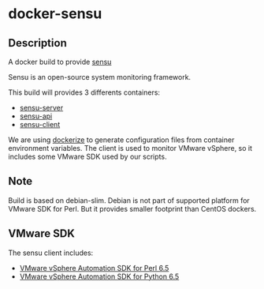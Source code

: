 # docker-sensu

## Description
A docker build to provide [sensu](https://sensu.io/)

Sensu is an open-source system monitoring framework.

This build will provides 3 differents containers:
* [sensu-server](https://hub.docker.com/r/animemint/sensu-server/)
* [sensu-api](https://hub.docker.com/r/animemint/sensu-api/)
* [sensu-client](https://hub.docker.com/r/animemint/sensu-client/)


We are using [dockerize](https://github.com/jwilder/dockerize) to generate configuration files from container environment variables.
The client is used to monitor VMware vSphere, so it includes some VMware SDK used by our scripts.

## Note
Build is based on debian-slim. Debian is not part of supported platform for VMware SDK for Perl.
But it provides smaller footprint than CentOS dockers.

## VMware SDK
The sensu client includes:
* [VMware vSphere Automation SDK for Perl 6.5](https://github.com/vmware/vsphere-automation-sdk-perl)
* [VMware vSphere Automation  SDK for Python 6.5](https://github.com/vmware/pyvmomi)
